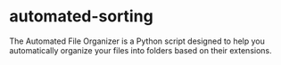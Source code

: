 # automated-sorting
The Automated File Organizer is a Python script designed to help you automatically organize your files into folders based on their extensions.
